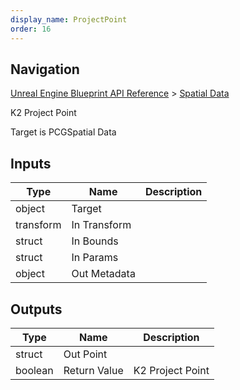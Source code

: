 ```yaml
---
display_name: ProjectPoint
order: 16
---
```

## Navigation

[Unreal Engine Blueprint API Reference](https://dev.epicgames.com/documentation/en-us/unreal-engine/BlueprintAPI) > [Spatial Data](https://dev.epicgames.com/documentation/en-us/unreal-engine/BlueprintAPI/SpatialData)

K2 Project Point

Target is PCGSpatial Data

## Inputs

| Type | Name | Description |
| --- | --- | --- |
| object | Target |  |
| transform | In Transform |  |
| struct | In Bounds |  |
| struct | In Params |  |
| object | Out Metadata |  |

## Outputs

| Type | Name | Description |
| --- | --- | --- |
| struct | Out Point |  |
| boolean | Return Value | K2 Project Point |

